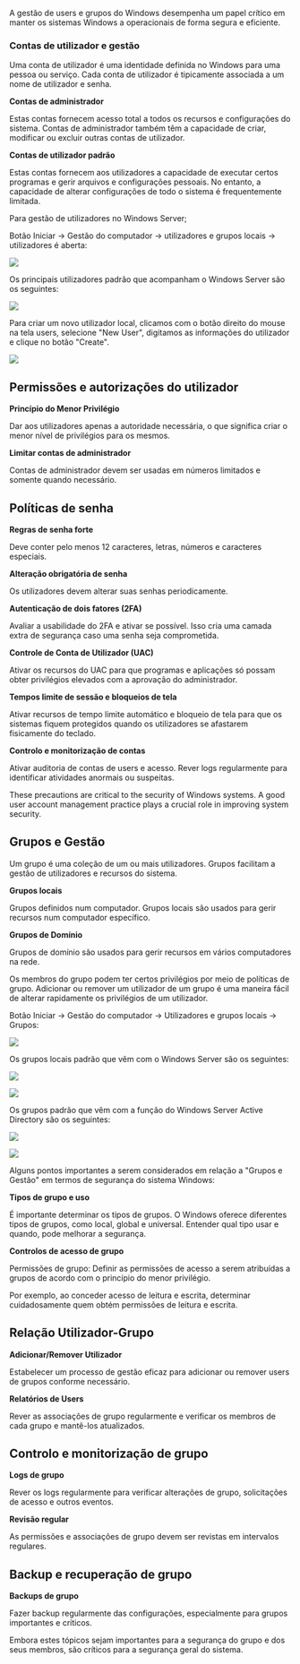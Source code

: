 A gestão de users e grupos do Windows desempenha um papel crítico em manter os sistemas Windows a operacionais de forma segura e eficiente. 

### Contas de utilizador e gestão

Uma conta de utilizador é uma identidade definida no Windows para uma pessoa ou serviço. 
Cada conta de utilizador é tipicamente associada a um nome de utilizador e senha.


**Contas de administrador**

Estas contas fornecem acesso total a todos os recursos e configurações do sistema. 
Contas de administrador também têm a capacidade de criar, modificar ou excluir outras contas de utilizador.


**Contas de utilizador padrão**

Estas contas fornecem aos utilizadores a capacidade de executar certos programas e gerir arquivos e configurações pessoais. 
No entanto, a capacidade de alterar configurações de todo o sistema é frequentemente limitada.

  

Para gestão de utilizadores no Windows Server;

Botão Iniciar -> Gestão do computador -> utilizadores e grupos locais -> utilizadores é aberta:

![](../anexos/Pasted%20image%2020241205191653.png)

Os principais utilizadores padrão que acompanham o Windows Server são os seguintes:

![](../anexos/Pasted%20image%2020241205191713.png)

Para criar um novo utilizador local, clicamos com o botão direito do mouse na tela users, selecione "New User", digitamos as informações do utilizador e clique no botão "Create".

![](../anexos/Pasted%20image%2020241205191819.png)

## Permissões e autorizações do utilizador

**Princípio do Menor Privilégio**

Dar aos utilizadores apenas a autoridade necessária, o que significa criar o menor nível de privilégios para os mesmos.

  

**Limitar contas de administrador**

Contas de administrador devem ser usadas em números limitados e somente quando necessário.

  

## Políticas de senha

**Regras de senha forte**

Deve conter pelo menos 12 caracteres, letras, números e caracteres especiais.

  

**Alteração obrigatória de senha**

Os utilizadores devem alterar suas senhas periodicamente.

  

**Autenticação de dois fatores (2FA)**

Avaliar a usabilidade do 2FA e ativar se possível. Isso cria uma camada extra de segurança caso uma senha seja comprometida.

  

**Controle de Conta de Utilizador (UAC)**

Ativar os recursos do UAC para que programas e aplicações só possam obter privilégios elevados com a aprovação do administrador.

  

**Tempos limite de sessão e bloqueios de tela**

Ativar recursos de tempo limite automático e bloqueio de tela para que os sistemas fiquem protegidos quando os utilizadores se afastarem fisicamente do teclado.

  

**Controlo e  monitorização de contas**

Ativar auditoria de contas de users e acesso. 
Rever logs regularmente para identificar atividades anormais ou suspeitas.

  

These precautions are critical to the security of Windows systems. A good user account management practice plays a crucial role in improving system security.

  

## Grupos e Gestão

Um grupo é uma coleção de um ou mais utilizadores. 
Grupos facilitam a gestão de utilizadores e recursos do sistema.

  

**Grupos locais**

Grupos definidos num computador. Grupos locais são usados ​​para gerir recursos num computador específico.

  

**Grupos de Domínio**

Grupos de domínio são usados ​​para gerir recursos em vários computadores na rede.

  

Os membros do grupo podem ter certos privilégios por meio de políticas de grupo. 
Adicionar ou remover um utilizador de um grupo é uma maneira fácil de alterar rapidamente os privilégios de um utilizador.

Botão Iniciar -> Gestão do computador -> Utilizadores e grupos locais -> Grupos:

![](../anexos/Pasted%20image%2020241205192339.png)


Os grupos locais padrão que vêm com o Windows Server são os seguintes:

![](../anexos/Pasted%20image%2020241205192431.png)

![](../anexos/Pasted%20image%2020241205192443.png)

Os grupos padrão que vêm com a função do Windows Server Active Directory são os seguintes:

![](../anexos/Pasted%20image%2020241205192506.png)

![](../anexos/Pasted%20image%2020241205192515.png)

Alguns pontos importantes a serem considerados em relação a "Grupos e Gestão" em termos de segurança do sistema Windows:

**Tipos de grupo e uso**

É importante determinar os tipos de grupos. 
O Windows oferece diferentes tipos de grupos, como local, global e universal. 
Entender qual tipo usar e quando, pode melhorar a segurança.

  

**Controlos de acesso de grupo**

Permissões de grupo: Definir as permissões de acesso a serem atribuídas a grupos de acordo com o princípio do menor privilégio. 

Por exemplo, ao conceder acesso de leitura e escrita, determinar cuidadosamente quem obtém permissões de leitura e escrita.

  

## Relação Utilizador-Grupo

**Adicionar/Remover Utilizador**

Estabelecer um processo de gestão eficaz para adicionar ou remover users de grupos conforme necessário.

  

**Relatórios de Users**

Rever as associações de grupo regularmente e verificar os membros de cada grupo e mantê-los atualizados.

  

## Controlo e monitorização de grupo

**Logs de grupo**

Rever os logs regularmente para verificar alterações de grupo, solicitações de acesso e outros eventos.

  

**Revisão regular**

As permissões e associações de grupo devem ser revistas em intervalos regulares.

  

## Backup e recuperação de grupo

**Backups de grupo**

Fazer backup regularmente das configurações, especialmente para grupos importantes e críticos.

  

Embora estes tópicos sejam importantes para a segurança do grupo e dos seus membros, são críticos para a segurança geral do sistema. 








